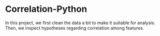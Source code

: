 # Correlation-Python
In this project, we first clean the data a bit to make it suitable for analysis. Then, we inspect hypotheses regarding correlation among features.
